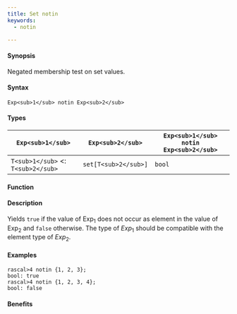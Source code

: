 ```yaml
---
title: Set notin
keywords:
  - notin

---
```


#### Synopsis

Negated membership test on set values.

#### Syntax

`Exp<sub>1</sub> notin Exp<sub>2</sub>`

#### Types


| `Exp<sub>1</sub>`           |  `Exp<sub>2</sub>`    | `Exp<sub>1</sub> notin Exp<sub>2</sub>`  |
| --- | --- | --- |
| `T<sub>1</sub>`  <: `T<sub>2</sub>` |  `set[T<sub>2</sub>]` | `bool`                   |


#### Function

#### Description

Yields `true` if the value of Exp<sub>1</sub> does not occur as element in the value of Exp<sub>2</sub> and `false` otherwise. The type of _Exp_<sub>1</sub> should be compatible with the element type of _Exp_<sub>2</sub>.

#### Examples


```rascal-shell
rascal>4 notin {1, 2, 3};
bool: true
rascal>4 notin {1, 2, 3, 4};
bool: false
```

#### Benefits


